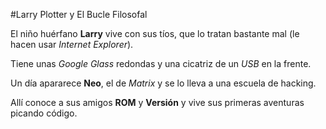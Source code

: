 #Larry Plotter y El Bucle Filosofal

El niño huérfano **Larry** vive con sus tíos,
que lo tratan bastante mal (le hacen usar *Internet Explorer*).

Tiene unas *Google Glass* redondas y una cicatriz de un *USB* en la frente.

Un día apararece **Neo**, el de *Matrix* y se lo lleva a una escuela de hacking.


Allí conoce a sus amigos **ROM** y **Versión**
y vive sus primeras aventuras picando código.

